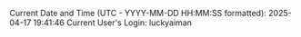 Current Date and Time (UTC - YYYY-MM-DD HH:MM:SS formatted): 2025-04-17 19:41:46
Current User's Login: luckyaiman
